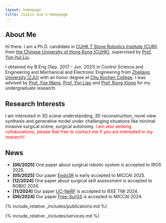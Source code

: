 ```yaml
---
layout: homepage
title: Jiaxin Guo's Homepage
---
```


## About Me

Hi there. I am a Ph.D. candidate in [CUHK T Stone Robotics Institute (CURI)](https://www.youtube.com/watch?v=x-68b5cEvIE) from [the Chinese University of Hong Kong (CUHK)](https://cuhk.edu.hk/chinese/index.html), supervised by [Prof. Yun-hui Liu](https://www4.mae.cuhk.edu.hk/peoples/liu-yun-hui/). 

I obtained my B.Eng (Sep. 2017 - Jun. 2021) in Control Science and Engineering and Mechanical and Electronic Engineering from [Zhejiang University (ZJU)](https://www.zju.edu.cn/) with an honor degree at [Chu Kochen College](http://ckc.zju.edu.cn/ckcen/). I was advised by [Prof. Yue Wang](https://ywang-zju.github.io/), [Prof. Yiyi Liao](https://yiyiliao.github.io/) and [Prof. Rong Xiong](https://person.zju.edu.cn/0097062) for my undergraduate research.

## Research Interests

I am interested in 3D scene understanding, 3D reconstruction, novel view synthesis and generative model under challenging situations like minimal invasive surgical scene, surgical autonomy. <span style="color:red">I am also seeking collaborations, please feel free to contact me if you are interested in my research!</span>

## News

- **[06/2025]** One paper about surgical robotic system is accepted to IROS 2025.
- **[05/2025]** Our paper [Endo3R](https://arxiv.org/abs/2504.03198) is early accepted to MICCAI 2025.
- **[12/2024]** One paper about surgical skill assessment is accepted to ROBIO 2024.
- **[11/2024]** Our paper [UC-NeRF](https://arxiv.org/abs/2409.02917) is accepted to IEEE TMI 2024.
- **[06/2024]** Our paper [Free-SurGS](https://arxiv.org/abs/2407.02918) is accepted to MICCAI 2024.

{% include_relative _includes/publications.md %}

{% include_relative _includes/services.md %}
